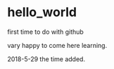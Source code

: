 hello_world
===========

first time to do with github

vary happy to come here learning.


2018-5-29
the time added.